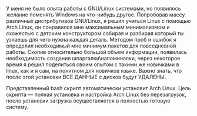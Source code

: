 У меня не было опыта работы с GNU/Linux системами, но появилось желание поменять Windows на что-нибудь другое.
Попробовав массу различных дистрибутивов GNU/Linux, я решил учиться Linux с помощью Arch Linux,
он понравился мне максимальным минимализмом и схожестью с детским конструктором собирая и разбирая который ты узнаешь для чего нужна каждая деталь.
Методом проб и ошибок я определил необходимый мне минимум пакетов для повседневной работы.
Скопив относительно большой объем информации, появилась необходимость создания шпаргалки\напоминалки,
через некоторое время я решил поделиться своим опытом с такими же новичками в linux, как и я сам, на понятном для новичков языке.
Важно знать, что после этой установки ВСЕ ДАННЫЕ с дисков будут УДАЛЕНЫ.

Представленный bash скрипт автоматически установит Arch Linux. Цель скрипта — полная установка и настройка Arch Linux без перезагрузок,
после установки загрузка осуществляется в полностью готовую систему.
